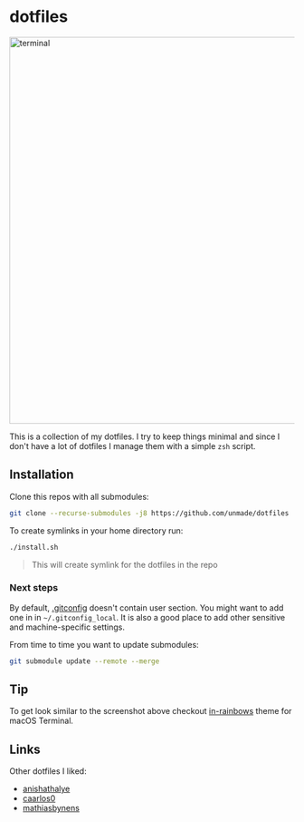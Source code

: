 # dotfiles

<img src="https://i.imgur.com/ycSb1qz.png" alt="terminal" width="682">

This is a collection of my dotfiles. I try to keep things minimal 
and since I don't have a lot of dotfiles I manage them with a
simple `zsh` script.

## Installation

Clone this repos with all submodules:

```bash
git clone --recurse-submodules -j8 https://github.com/unmade/dotfiles
```

To create symlinks in your home directory run:

```bash
./install.sh
```

> This will create symlink for the dotfiles in the repo

### Next steps

By default, [.gitconfig](.gitconfig) doesn't contain user section.
You might want to add one in in `~/.gitconfig_local`. It is also
a good place to add other sensitive and machine-specific settings.

From time to time you want to update submodules:

```bash
git submodule update --remote --merge
```

## Tip

To get look similar to the screenshot above checkout [in-rainbows] theme for 
macOS Terminal.

[in-rainbows]: https://github.com/unmade/terminal-in-rainbows

## Links

Other dotfiles I liked:

- [anishathalye](https://github.com/anishathalye/dotfiles)
- [caarlos0](https://github.com/caarlos0/dotfiles)
- [mathiasbynens](https://github.com/mathiasbynens/dotfiles)
